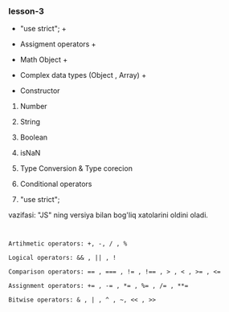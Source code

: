 ### lesson-3

- "use strict"; +
- Assigment operators +
- Math Object +

- Complex data types (Object , Array) +

- Constructor
1. Number
2. String
3. Boolean
4. isNaN
5. Type Conversion & Type corecion
5. Conditional operators



1. "use strict";

vazifasi: "JS" ning versiya bilan bog'liq xatolarini oldini oladi.


```


Artihmetic operators: +, -, / , %

Logical operators: && , || , !

Comparison operators: == , === , != , !== , > , < , >= , <=

Assignment operators: += , -= , *= , %= , /= , **=

Bitwise operators: & , | , ^ , ~, << , >>



```


